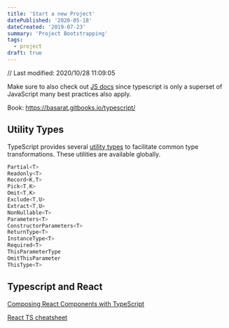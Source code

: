 ```yaml
---
title: 'Start a new Project'
datePublished: '2020-05-18'
dateCreated: '2019-07-23'
summary: 'Project Bootstrapping'
tags:
  - project
draft: true
---
```


// Last modified: 2020/10/28 11:09:05

Make sure to also check out [JS docs](js.md) since typescript is only a superset of JavaScript many best practices also apply.

Book: https://basarat.gitbooks.io/typescript/

## Utility Types

TypeScript provides several [utility types](https://www.typescriptlang.org/docs/handbook/utility-types.html) to facilitate common type transformations. These utilities are available globally.

```javascript
Partial<T>
Readonly<T>
Record<K,T>
Pick<T,K>
Omit<T,K>
Exclude<T,U>
Extract<T,U>
NonNullable<T>
Parameters<T>
ConstructorParameters<T>
ReturnType<T>
InstanceType<T>
Required<T>
ThisParameterType
OmitThisParameter
ThisType<T>
```

## Typescript and React

[Composing React Components with TypeScript](https://www.pluralsight.com/guides/composing-react-components-with-typescript)

[React TS cheatsheet](https://github.com/sw-yx/react-typescript-cheatsheet/blob/master/ADVANCED.md)
